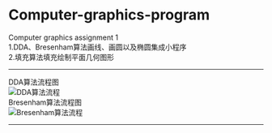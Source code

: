 # Computer-graphics-program
Computer graphics assignment 1  
1.DDA、Bresenham算法画线、画圆以及椭圆集成小程序  
2.填充算法填充绘制平面几何图形  
***
DDA算法流程图  
![DDA算法流程](https://github.com/lk-uoser/Computer-graphics-program/blob/main/image/DDA.png "DDA")  
Bresenham算法流程图  
![Bresenham算法流程](https://github.com/lk-uoser/Computer-graphics-program/blob/main/image/B.png "Bresenham")  
***
